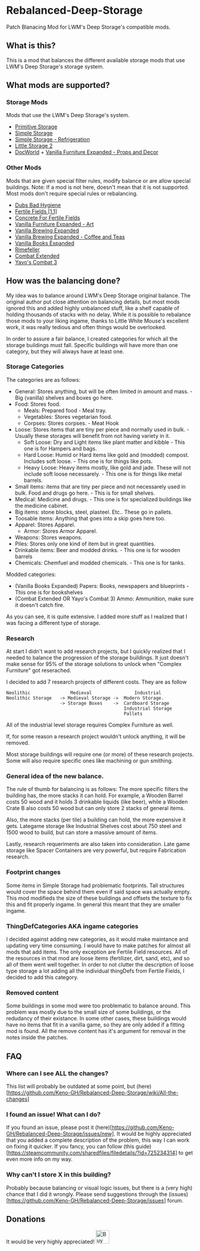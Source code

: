 # Rebalanced-Deep-Storage
 Patch Blanacing Mod for LWM's Deep Storage's compatible mods.

## What is this?
This is a mod that balances the different available storage mods that use LWM's Deep Storage's storage system.

## What mods are supported?

### Storage Mods
Mods that use the LWM's Deep Storage's system.
- [Primitive Storage](https://steamcommunity.com/sharedfiles/filedetails/?id=2249071438)
- [Simple Storage](https://steamcommunity.com/sharedfiles/filedetails/?id=1961098970)
- [Simple Storage - Refrigeration](https://steamcommunity.com/sharedfiles/filedetails/?id=2029207212)
- [Little Storage 2](https://steamcommunity.com/sharedfiles/filedetails/?id=2166580060)
- [DocWorld](https://steamcommunity.com/sharedfiles/filedetails/?id=1568744597) + [Vanilla Furniture Expanded - Props and Decor](https://steamcommunity.com/sharedfiles/filedetails/?id=2102143149)

### Other Mods
Mods that are given special filter rules, modify balance or are allow special buildings.
Note: If a mod is not here, doesn't mean that it is not supported. Most mods don't require special rules or rebalancing.
- [Dubs Bad Hygiene](https://steamcommunity.com/sharedfiles/filedetails/?id=836308268)
- [Fertile Fields [1.1]](https://steamcommunity.com/sharedfiles/filedetails/?id=2012735237)
- [Concrete For Fertile Fields](https://steamcommunity.com/sharedfiles/filedetails/?id=2035462091)
- [Vanilla Furniture Expanded - Art](https://steamcommunity.com/sharedfiles/filedetails/?id=1968134023)
- [Vanilla Brewing Expanded](https://steamcommunity.com/sharedfiles/filedetails/?id=2186560858)
- [Vanilla Brewing Expanded - Coffee and Teas](https://steamcommunity.com/sharedfiles/filedetails/?id=2275449762)
- [Vanilla Books Expanded](https://steamcommunity.com/sharedfiles/filedetails/?id=2193152410)
- [Rimefeller](https://steamcommunity.com/sharedfiles/filedetails/?id=1321849735)
- [Combat Extended](https://steamcommunity.com/sharedfiles/filedetails/?id=1631756268)
- [Yayo's Combat 3](https://steamcommunity.com/sharedfiles/filedetails/?id=2038409475)

## How was the balancing done?
My idea was to balance around LWM's Deep Storage original balance. The original author put close attention on balancing details, but most mods ignored this and added highly unbalanced stuff, like a shelf capable of holding thousands of stacks with no delay. While it is possible to rebalance those mods to your liking ingame, thanks to Little White Mouse's excellent work, it was really tedious and often things would be overlooked.

In order to assure a fair balance, I created categories for which all the storage buildings must fall. Specific buildings will have more than one category, but they will always have at least one.

### Storage Categories

The categories are as follows:

- General: Stores anything, but will be often limited in amount and mass. - Big (vanilla) shelves and boxes go here.
- Food: Stores food.
  - Meals: Prepared food - Meal tray.
  - Vegetables: Stores vegetarian food.
  - Corpses: Stores corpses. - Meat Hook
- Loose: Stores items that are tiny per piece and normally used in bulk. - Usually these storages will benefit from not having variety in it.
  - Soft Loose: Dry and Light items like plant matter and kibble - This one is for Hampers and bags.
  - Hard Loose: Humid or Hard items like gold and (modded) compost. Includes soft loose. - This one is for things like pots.
  - Heavy Loose: Heavy items mostly, like gold and jade. These will not include soft loose necessarely. - This one is for things like metal barrels.
- Small items: items that are tiny per piece and not necessarely used in bulk. Food and drugs go here. - This is for small shelves.
- Medical: Medicine and drugs. - This one is for specialized buildings like the medicine cabinet.
- Big items: stone blocks, steel, plasteel. Etc.. These go in pallets.
- Toosable items: Anything that goes into a skip goes here too.
- Apparel: Stores Apparel.
  - Armor: Stores Armor Apparel.
- Weapons: Stores weapons.
- Piles: Stores only one kind of item but in great quantities.
- Drinkable items: Beer and modded drinks. - This one is for wooden barrels
- Chemicals: Chemfuel and modded chemicals. - This one is for tanks.

Modded categories:
- (Vanilla Books Expanded) Papers: Books, newspapers and blueprints - This one is for bookshelves
- (Combat Extended OR Yayo's Combat 3) Ammo: Ammunition, make sure it doesn't catch fire.

As you can see, it is quite extensive. I added more stuff as I realized that I was facing a different type of storage.

### Research

At start I didn't want to add research projects, but I quickly realized that I needed to balance the progression of the storage buildings. It just doesn't make sense for 95% of the storage solutions to unlock when "Complex Furniture" got reserached.

I decided to add 7 research projects of different costs. They are as follow
```
Neolithic               Medieval                Industrial
Neolithic Storage   -> Medieval Storage ->  Modern Storage.
                    -> Storage Boxes    ->  Cardboard Storage
                                            Industrial Storage
                                            Pallets
```

All of the industrial level storage requires Complex Furniture as well.

If, for some reason a research project wouldn't unlock anything, it will be removed.

Most storage buildings will require one (or more) of these research projects. Some will also require specific ones like machining or gun smithing.

### General idea of the new balance.

The rule of thumb for balancing is as follows: The more specific filters the building has, the more stacks it can hold. For example, a Wooden Barrel costs 50 wood and it holds 3 drinkable liquids (like beer), while a Wooden Crate B also costs 50 wood but can only store 2 stacks of general items.

Also, the more stacks (per tile) a building can hold, the more expensive it gets. Lategame storage like Industrial Shelves cost about 750 steel and 1500 wood to build, but can store a massive amount of items.

Lastly, research requeriments are also taken into consideration. Late game storage like Spacer Containers are very powerful, but require Fabrication research.

### Footprint changes

Some items in Simple Storage had problematic footprints. Tall structures would cover the space behind them even if said space was actually empty. This mod modifieds the size of these buildings and offsets the texture to fix this and fit properly ingame. In general this meant that they are smaller ingame.

### ThingDefCategories AKA ingame categories

I decided against adding new categories, as it would make maintance and updating very time consuming. I would have to make patches for almost all mods that add items. The only exception are Fertile Field resources. All of the resources in that mod are loose items (fertilizer, dirt, sand, etc), and so all of them went well together. In order to not clutter the description of loose type storage a lot adding all the individual thingDefs from Fertile Fields, I decided to add this category.

### Removed content

Some buildings in some mod were too problematic to balance around. This problem was mostly due to the small size of some buildings, or the redudancy of their existance. In some other cases, these buildings would have no items that fit in a vanilla game, so they are only added if a fitting mod is found. All the remove content has it's argument for removal in the notes inside the patches.
 
## FAQ

### Where can I see ALL the changes?

This list will probably be outdated at some point, but (here)[https://github.com/Keno-GH/Rebalanced-Deep-Storage/wiki/All-the-changes]

### I found an issue! What can I do?

If you found an issue, please post it (here)[https://github.com/Keno-GH/Rebalanced-Deep-Storage/issues/new]. It would be highly appreciated that you added a complete description of the problem, this way I can work on fixing it quicker. If you fancy, you can follow (this guide)[https://steamcommunity.com/sharedfiles/filedetails/?id=725234314] to get even more info on my way.

### Why can't I store X in this building?

Probably because balancing or visual logic issues, but there is a (very high) chance that I did it wrongly. Please send suggestions through the (issues)[https://github.com/Keno-GH/Rebalanced-Deep-Storage/issues] forum.

## Donations

It would be very highly appreciated! 
<a href='https://ko-fi.com/B0B61GNYP' target='_blank'><img height='36' style='border:0px;height:36px;' src='https://cdn.ko-fi.com/cdn/kofi3.png?v=2' border='0' alt='Buy Me a Coffee at ko-fi.com' /></a>